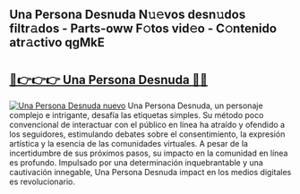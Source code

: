 ## Una Persona Desnuda N𝚞𝚎vos desn𝚞dos filtr𝚊dos - Parts-oww F𝚘tos vid𝚎o - C𝚘ntenido atr𝚊ctivo qgMkE

# <h2><a href="http://mb8weg.tromn.icu/?c=Una+Persona+Desnuda">🔗👉👉👉 Una Persona Desnuda 🔗🔗</a></h2>

[![Una Persona Desnuda nuevo](https://i.imgur.com/pEAQMta.gif)](http://mb8weg.tromn.icu/?c=Una+Persona+Desnuda)
Una Persona Desnuda, un personaje complejo e intrigante, desafía las etiquetas simples. Su método poco convencional de interactuar con el público en línea ha atraído y ofendido a los seguidores, estimulando debates sobre el consentimiento, la expresión artística y la esencia de las comunidades virtuales. A pesar de la incertidumbre de sus próximos pasos, su impacto en la comunidad en línea es profundo. Impulsado por una determinación inquebrantable y una cautivación innegable, Una Persona Desnuda impact en los medios digitales es revolucionario.
